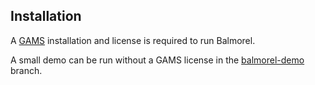 ## Installation
A [GAMS](https://gams.com/) installation and license is required to run Balmorel.

A small demo can be run without a GAMS license in the [balmorel-demo](https://github.com/balmorelcommunity/Balmorel/tree/balmorel-demo) branch. 
